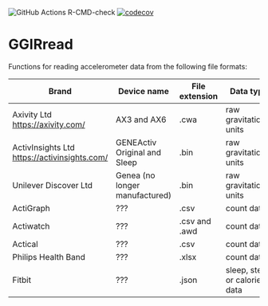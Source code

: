 ![GitHub Actions R-CMD-check](https://github.com/wadpac/GGIRread/workflows/R-CMD-check/badge.svg)
[![codecov](https://codecov.io/gh/wadpac/GGIRread/branch/main/graph/badge.svg?token=SNII9OKA4J)](https://app.codecov.io/gh/wadpac/GGIRread)

# GGIRread

Functions for reading accelerometer data from the following file formats:

Brand | Device name | File extension | Data type | GGIRread function
------ | ------- | ------- | ---------------- | ---------------------
Axivity Ltd https://axivity.com/ | AX3 and AX6 | .cwa | raw gravitational units |readAxivity
ActivInsights Ltd https://activinsights.com/ | GENEActiv Original and Sleep | .bin | raw gravitational units  | readGENEActiv
Unilever Discover Ltd | Genea (no longer manufactured) | .bin | raw gravitational units | readGenea
ActiGraph | ??? | .csv | count data | readActigraph
Actiwatch | ??? | .csv and .awd | count data | readActiwatch
Actical | ??? | .csv | count data | readActical.R
Philips Health Band | ??? | .xlsx | count data | mergePHBfilePairs.R
Fitbit | ??? | .json | sleep, steps or calories data | readFitbit.R
